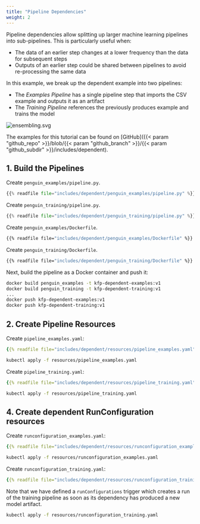 ```yaml
---
title: "Pipeline Dependencies"
weight: 2
---
```


Pipeline dependencies allow splitting up larger machine learning pipelines into sub-pipelines. This is particularly useful when:
- The data of an earlier step changes at a lower frequency than the data for subsequent steps
- Outputs of an earlier step could be shared between pipelines to avoid re-processing the same data

In this example, we break up the dependent example into two pipelines:
- The *Examples Pipeline* has a single pipeline step that imports the CSV example and outputs it as an artifact
- The *Training Pipeline* references the previously produces example and trains the model 

![ensembling.svg](/images/ensembling.svg)

The examples for this tutorial can be found on [GitHub]({{< param "github_repo" >}}/blob/{{< param "github_branch" >}}/{{< param "github_subdir" >}}/includes/dependent).

## 1. Build the Pipelines

Create `penguin_examples/pipeline.py`.

```python
{{% readfile file="includes/dependent/penguin_examples/pipeline.py" %}}
```

Create `penguin_training/pipeline.py`.

```python
{{% readfile file="includes/dependent/penguin_training/pipeline.py" %}}
```

Create `penguin_examples/Dockerfile`.

```dockerfile
{{% readfile file="includes/dependent/penguin_examples/Dockerfile" %}}
```

Create `penguin_training/Dockerfile`.

```dockerfile
{{% readfile file="includes/dependent/penguin_training/Dockerfile" %}}
```

Next, build the pipeline as a Docker container and push it:

```bash
docker build penguin_examples -t kfp-dependent-examples:v1
docker build penguin_training -t kfp-dependent-training:v1
...
docker push kfp-dependent-examples:v1
docker push kfp-dependent-training:v1
```

## 2. Create Pipeline Resources

Create `pipeline_examples.yaml`:

```yaml
{{% readfile file="includes/dependent/resources/pipeline_examples.yaml" %}}
```

```bash
kubectl apply -f resources/pipeline_examples.yaml
```

Create `pipeline_training.yaml`:

```yaml
{{% readfile file="includes/dependent/resources/pipeline_training.yaml" %}}
```

```bash
kubectl apply -f resources/pipeline_training.yaml
```

## 4. Create dependent RunConfiguration resources

Create `runconfiguration_examples.yaml`:

```yaml
{{% readfile file="includes/dependent/resources/runconfiguration_examples.yaml" %}}
```

```bash
kubectl apply -f resources/runconfiguration_examples.yaml
```

Create `runconfiguration_training.yaml`:

```yaml
{{% readfile file="includes/dependent/resources/runconfiguration_training.yaml" %}}
```

Note that we have defined a `runConfigurations` trigger which creates a run of the training pipeline as soon as its dependency has produced a new model artifact.

```bash
kubectl apply -f resources/runconfiguration_training.yaml
```

